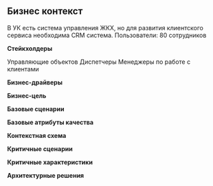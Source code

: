 ## Бизнес контекст

В УК есть система управления ЖКХ, но для развития клиентского сервиса необходима CRM система.
Пользователи: 80 сотрудников


**Стейкхолдеры**

Управляющие объектов
Диспетчеры
Менеджеры по работе с клиентами


**Бизнес-драйверы**

**Бизнес-цель**

**Базовые сценарии**

**Базовые атрибуты качества**

**Контекстная схема**


**Критичные сценарии**


**Критичные характеристики**

**Архитектурные решения**
